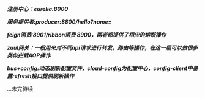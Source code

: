 _**注册中心：eureka:8000**_

_**服务提供者:producer:8800/hello?name=**_

**_feign消费:8901/ribbon消费 8900，两者都提供了相应的熔断操作_**

**_zuul网关：一般用来对不同api请求进行转发，路由等操作，在这一层可以做很多类似拦截AOP操作_**

_**bus+config:动态刷新配置文件，cloud-config为配置中心，config-client中暴露refresh接口提供刷新操作**_

...未完待续